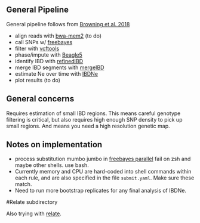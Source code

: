 ## General Pipeline

General  pipeline follows from [Browning et al. 2018](https://doi.org/10.1371/journal.pgen.1007385)

* align reads with [bwa-mem2](https://github.com/bwa-mem2/bwa-mem2)  (to do)
* call SNPs w/ [freebayes](https://github.com/ekg/freebayes) 
* filter  with [vcftools](https://vcftools.github.io/index.html)
* phase/impute with [Beagle5](https://faculty.washington.edu/browning/beagle/beagle.html)
* identify  IBD with [refinedIBD](http://faculty.washington.edu/browning/refined-ibd.html)
* merge IBD segments with [mergeIBD](http://faculty.washington.edu/browning/refined-ibd.html#gaps)
* estimate  Ne over time with [IBDNe](https://faculty.washington.edu/browning/ibdne.html)
* plot results  (to do)

##  General concerns

Requires estimation of small IBD regions. This means careful genotype filtering is critical, but also requires high enough SNP density to pick up small regions. And means you need a high resolution genetic map.

## Notes on implementation

* process substitution mumbo jumbo in [freebayes parallel](https://github.com/ekg/freebayes/issues/465) fail on zsh and maybe other shells. use bash.
* Currently memory and CPU are hard-coded into shell commands within each rule, and are also specified in the file `submit.yaml`. Make sure these match. 
* Need to run more bootstrap replicates for any final analysis of IBDNe.

#Relate subdirectory

Also trying with [relate](https://myersgroup.github.io/relate/index.html).
